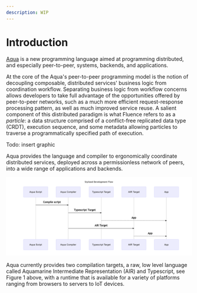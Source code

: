```yaml
---
description: WIP
---
```


# Introduction

[Aqua](https://github.com/fluencelabs/aqua) is a new programming language aimed at programming distributed, and especially peer-to-peer, systems, backends, and applications.

At the core of the Aqua's peer-to-peer programming model is the notion of decoupling composable, distributed services' business logic from coordination workflow. Separating business logic from workflow concerns allows developers to take full advantage of the opportunities offered by peer-to-peer networks, such as a much more efficient request-response processing pattern, as well as much improved service reuse. A salient component of this distributed paradigm is what Fluence refers to as a _particle_: a data structure comprised of a conflict-free replicated data type \(CRDT\), execution sequence, and some metadata allowing particles to traverse a programmatically specified path of execution.

Todo: insert graphic 

Aqua provides the language and compiler to ergonomically coordinate distributed services, deployed across a permissionless network of peers, into a wide range of applications and backends. 

![Figure 1: Aqua Development Flow](../.gitbook/assets/image%20%286%29%20%281%29%20%281%29.png)

Aqua currently provides two compilation targets, a raw, low level language called Aquamarine Intermediate Representation \(AIR\) and Typescript, see Figure 1 above, with a runtime that is available for a variety of platforms ranging from browsers to servers to IoT devices.



